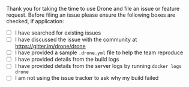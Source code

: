 Thank you for taking the time to use Drone and file an issue or feature request. Before filing an issue please ensure the following boxes are checked, if application:

- [ ] I have searched for existing issues
- [ ] I have discussed the issue with the community at https://gitter.im/drone/drone
- [ ] I have provided a sample `.drone.yml` file to help the team reproduce
- [ ] I have provided details from the build logs
- [ ] I have provided details from the server logs by running `docker logs drone`
- [ ] I am not using the issue tracker to ask why my build failed
